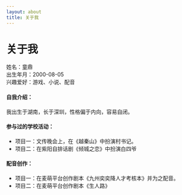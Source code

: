 ```yaml
---
layout: about
title: 关于我
---
```


# 关于我
姓名：童鼎<br>出生年月：2000-08-05<br>兴趣爱好：游戏、小说、配音

#### 自我介绍： 
我出生于湖南，长于深圳，性格偏于内向，容易自闭。

#### 参与过的学校活动：
- 项目一：文传晚会上，在《越秦山》中扮演村书记。
- 项目二：在紫阳自排话剧《倾城之恋》中扮演白四爷

#### 配音创作：
* 项目一：在麦萌平台创作剧本《九州奕奕降人才考核本》并为之配音。
* 项目二：在麦萌平台创作剧本《生人路》